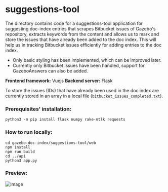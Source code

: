 # suggestions-tool
The directory contains code for a suggestions-tool application for suggesting doc-index entries that scrapes Bitbucket issues of Gazebo's repository, extracts keywords from the content and allows us to mark and store the issues that have already been added to the doc index. This will help us in tracking Bitbucket issues efficiently for adding entries to the doc index.

- Only basic styling has been implemented, which can be improved later.
- Currently only Bitbucket issues have been handled, support for GazeboAnswers can also be added.

**Frontend framework:** Vuejs
**Backend server:** Flask

To store the issues (IDs) that have already been used in the doc index are currently stored in an array in a local file (`bitbucket_issues_completed.txt`).

### Prerequisites' installation:

```
python3 -m pip install flask numpy rake-ntlk requests
```

### How to run locally:

```
cd gazebo-doc-index/suggestions-tool/web
npm install
npm run build
cd ../api
python3 app.py
```
### Preview:

![image](https://user-images.githubusercontent.com/24846546/61666459-29d06900-acf5-11e9-955f-aae5820e23a5.png)
